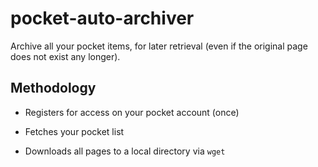 pocket-auto-archiver
====================

Archive all your pocket items, for later retrieval (even if the original
page does not exist any longer).

Methodology
-----------

* Registers for access on your pocket account (once)

* Fetches your pocket list

* Downloads all pages to a local directory via ```wget```
